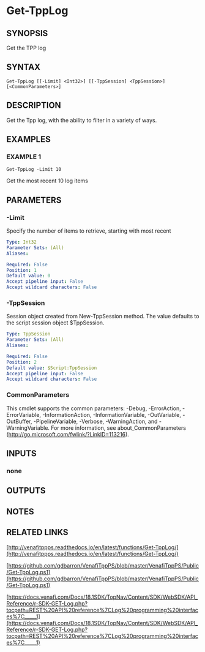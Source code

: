 # Get-TppLog

## SYNOPSIS
Get the TPP log

## SYNTAX

```
Get-TppLog [[-Limit] <Int32>] [[-TppSession] <TppSession>] [<CommonParameters>]
```

## DESCRIPTION
Get the Tpp log, with the ability to filter in a variety of ways.

## EXAMPLES

### EXAMPLE 1
```
Get-TppLog -Limit 10
```

Get the most recent 10 log items

## PARAMETERS

### -Limit
Specify the number of items to retrieve, starting with most recent

```yaml
Type: Int32
Parameter Sets: (All)
Aliases:

Required: False
Position: 1
Default value: 0
Accept pipeline input: False
Accept wildcard characters: False
```

### -TppSession
Session object created from New-TppSession method. 
The value defaults to the script session object $TppSession.

```yaml
Type: TppSession
Parameter Sets: (All)
Aliases:

Required: False
Position: 2
Default value: $Script:TppSession
Accept pipeline input: False
Accept wildcard characters: False
```

### CommonParameters
This cmdlet supports the common parameters: -Debug, -ErrorAction, -ErrorVariable, -InformationAction, -InformationVariable, -OutVariable, -OutBuffer, -PipelineVariable, -Verbose, -WarningAction, and -WarningVariable.
For more information, see about_CommonParameters (http://go.microsoft.com/fwlink/?LinkID=113216).

## INPUTS

### none
## OUTPUTS

## NOTES

## RELATED LINKS

[http://venafitppps.readthedocs.io/en/latest/functions/Get-TppLog/](http://venafitppps.readthedocs.io/en/latest/functions/Get-TppLog/)

[https://github.com/gdbarron/VenafiTppPS/blob/master/VenafiTppPS/Public/Get-TppLog.ps1](https://github.com/gdbarron/VenafiTppPS/blob/master/VenafiTppPS/Public/Get-TppLog.ps1)

[https://docs.venafi.com/Docs/18.1SDK/TopNav/Content/SDK/WebSDK/API_Reference/r-SDK-GET-Log.php?tocpath=REST%20API%20reference%7CLog%20programming%20interfaces%7C_____1](https://docs.venafi.com/Docs/18.1SDK/TopNav/Content/SDK/WebSDK/API_Reference/r-SDK-GET-Log.php?tocpath=REST%20API%20reference%7CLog%20programming%20interfaces%7C_____1)

